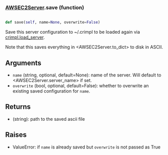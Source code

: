 ### [AWSEC2Server](AWSEC2Server.md).save (function)


```py

def save(self, name=None, overwrite=False)

```



Save this server configuration to ~/.crimpl to be loaded again via
[crimpl.load_server](crimpl.load_server.md).

Note that this saves everything in &lt;AWSEC2Server.to_dict&gt; to disk in ASCII.

Arguments
----------
* `name` (string, optional, default=None): name of the server.  Will
    default to &lt;AWSEC2Server.server_name&gt; if set.
* `overwrite` (bool, optional, default=False): whether to overwrite
    an existing saved configuration for `name`.

Returns
----------
* (string): path to the saved ascii file

Raises
----------
* ValueError: if `name` is already saved but `overwrite` is not passed as True

